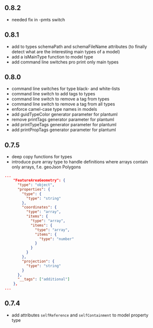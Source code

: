 ## 0.8.2
- needed fix in -pmts switch

## 0.8.1
- add to types schemaPath and schemaFileName attributes (to finally detect what are the interesting main types of a model)
- add a isMainType function to model type
- add command line switches pro print only main types

## 0.8.0
- command line switches for type black- and white-lists
- command line switch to add tags to types
- command line switch to remove a tag from types
- command line switch to remove a tag from all types
- enforce camel-case type names in models
- add guidTypeColor generator parameter for plantuml
- remove printTags generator parameter for plantuml
- add printTypeTags generator parameter for plantuml
- add printPropTags generator parameter for plantuml

## 0.7.5
- deep copy functions for types
- introduce pure array type to handle definitions where arrays contain only arrays, f.e. geoJson Polygons 

```json
...
    "FeatureAreaGeometry": {
      "type": "object",
      "properties": {
        "type": {
          "type": "string"
        },
        "coordinates": {
          "type": "array",
          "items": {
            "type": "array",
            "items": {
              "type": "array",
              "items": {
                "type": "number"
              }
            }
          }
        },
        "projection": {
          "type": "string"
        }
      },
      "__tags": ["additional"]
    },
...
```

## 0.7.4
- add attributes `selfReference` and `selfContainment` to model property type